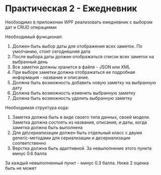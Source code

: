 # Практическая 2 - Ежедневник
Необходимо в приложении WPF реализовать ежедневник с выбором дат и CRUD операциями

Необходимый функционал:
1. Должен быть выбор даты для отображения всех заметок. По умолчанию, стоит сегодняшняя дата
2. После выбора даты должен отображаться список всех заметок на выбранный день
3. Все заметки должны хранится в файле - JSON или XML
4. При выборе заметки должна отображаться ее подробная информация - название и описание.
5. Должна быть возможность добавить новую заметку на выбранную дату
6. Должна быть возможность изменить выбранную заметку
7. Должна быть возможность удалить выбранную заметку

Необходимая структура кода:
1. Заметка должна быть в виде своего типа данных, своей модели. Заметка должна состоять из названия, описания, и даты, когда заметка должна быть выполнена
2. Для де\сериализации должен быть отдельный класс с двумя generic-методами для сериализации и десериализации соответственно
3. Верстка должна быть адаптивной. За невыполнение этого пункта минус 0.6 балла

За каждый невыполненный пункт - минус 0.3 балла. Ниже 2 оценка быть не может
